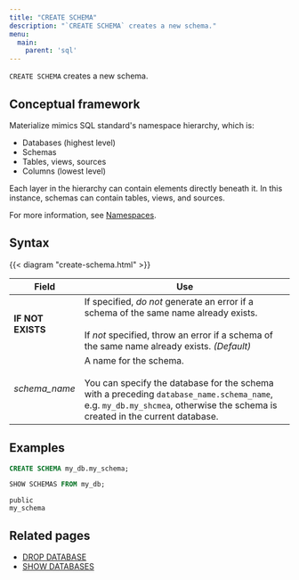 ```yaml
---
title: "CREATE SCHEMA"
description: "`CREATE SCHEMA` creates a new schema."
menu:
  main:
    parent: 'sql'
---
```


`CREATE SCHEMA` creates a new schema.

## Conceptual framework

Materialize mimics SQL standard's namespace hierarchy, which is:

- Databases (highest level)
- Schemas
- Tables, views, sources
- Columns (lowest level)

Each layer in the hierarchy can contain elements directly beneath it. In this
instance, schemas can contain tables, views, and sources.

For more information, see [Namespaces](../namespaces).

## Syntax

{{< diagram "create-schema.html" >}}

Field | Use
------|-----
**IF NOT EXISTS** | If specified, _do not_ generate an error if a schema of the same name already exists. <br/><br/>If _not_ specified, throw an error if a schema of the same name already exists. _(Default)_
_schema&lowbar;name_ | A name for the schema. <br/><br/>You can specify the database for the schema with a preceding `database_name.schema_name`, e.g. `my_db.my_shcmea`, otherwise the schema is created in the current database.

## Examples

```sql
CREATE SCHEMA my_db.my_schema;
```
```sql
SHOW SCHEMAS FROM my_db;
```
```nofmt
public
my_schema
```

## Related pages

- [DROP DATABASE](../drop-database)
- [SHOW DATABASES](../show-databases)
